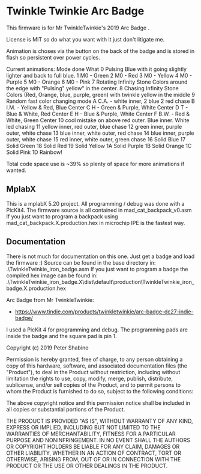 # Twinkle Twinkie Arc Badge
This firmware is for Mr TwinkleTwinkie's 2019 Arc Badge .
 
License is MIT so do what you want with it just don't litigate me. 

Animation is choses via the button on the back of the badge and is stored in flash so persistent over power cycles.

Current animations:
Mode	done	What
0	Pulsing Blue with it going slightly lighter and back to full blue.
1	M0 - Green
2	M0 - Red
3	M0 - Yellow
4	M0 - Purple
5	M0 - Orange
6	M0 - Pink
7	Rotating Infinity Stone Colors around the edge with "Pulsing" yellow" in the center.
8	Chasing Infinity Stone Colors (Red, Orange, blue, purple, green) with twinkle yellow in the middle
9	Random fast color changing mode
A	C.A. - white inner, 2 blue 2 red chase
B	I.M. - Yellow & Red, Blue Center
C	H - Green & Purple, White Center
D	T - Blue & White, Red Center
E	H - Blue & Purple, White Center
F	B.W. - Red & White, Green Center
10	cool mistake on above red outer. Blue inner. White led chasing
11	yellow inner, red outer, blue chase
12	green inner, purple outer, white chase
13	blue inner, white outer, red chase
14	blue inner, purple outer, white chase
15	red inner, white outer, green chase
16	Solid Blue
17	Solid Green
18	Solid Red
19	Solid Yellow
1A	Solid Purple
1B	Solid Orange
1C	Solid Pink
1D	Rainbow!


Total code space use is ~39% so plenty of space for more animations if wanted. 


## MplabX
This is a mplabX 5.20 project. All programming / debug was done with a PicKit4.
The firmware source is all contained in mad_cat_backpack_v0.asm 
If you just want to program a backpack using mad_cat_backpack.X.production.hex in microchip IPE is the fastest way. 

## Documentation
There is not much for documentation on this one. Just get a badge and load the firmware :)
Source can be found in the base directory in:
.\TwinkleTwinkie_iron_badge.asm
If you just want to program a badge the compiled hex image can be found in:
.\TwinkleTwinkie_iron_badge.X\dist\default\production\TwinkleTwinkie_iron_badge.X.production.hex

Arc Badge from Mr TwinkleTwinkie:
- https://www.tindie.com/products/twinkletwinkie/arc-badge-dc27-indie-badge/

I used a PicKit 4 for programming and debug. The programming pads are inside the badge and the square pad is pin 1. 
 


Copyright (c) 2019 Peter Shabino

Permission is hereby granted, free of charge, to any person obtaining a copy of this hardware, software, and associated documentation files 
(the "Product"), to deal in the Product without restriction, including without limitation the rights to use, copy, modify, merge, publish, 
distribute, sublicense, and/or sell copies of the Product, and to permit persons to whom the Product is furnished to do so, subject to the 
following conditions:

The above copyright notice and this permission notice shall be included in all copies or substantial portions of the Product.

THE PRODUCT IS PROVIDED "AS IS", WITHOUT WARRANTY OF ANY KIND, EXPRESS OR IMPLIED, INCLUDING BUT NOT LIMITED TO THE WARRANTIES OF 
MERCHANTABILITY, FITNESS FOR A PARTICULAR PURPOSE AND NONINFRINGEMENT. IN NO EVENT SHALL THE AUTHORS OR COPYRIGHT HOLDERS BE LIABLE 
FOR ANY CLAIM, DAMAGES OR OTHER LIABILITY, WHETHER IN AN ACTION OF CONTRACT, TORT OR OTHERWISE, ARISING FROM, OUT OF OR IN CONNECTION 
WITH THE PRODUCT OR THE USE OR OTHER DEALINGS IN THE PRODUCT.
